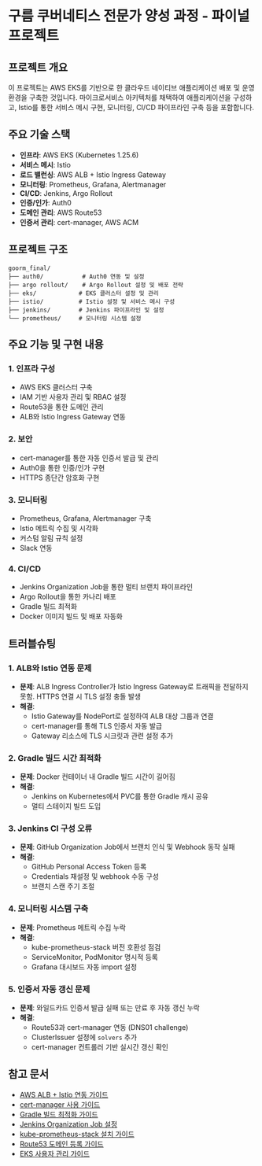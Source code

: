 # 구름 쿠버네티스 전문가 양성 과정 - 파이널 프로젝트

## 프로젝트 개요
이 프로젝트는 AWS EKS를 기반으로 한 클라우드 네이티브 애플리케이션 배포 및 운영 환경을 구축한 것입니다. 마이크로서비스 아키텍처를 채택하여 애플리케이션을 구성하고, Istio를 통한 서비스 메시 구현, 모니터링, CI/CD 파이프라인 구축 등을 포함합니다.

## 주요 기술 스택
- **인프라**: AWS EKS (Kubernetes 1.25.6)
- **서비스 메시**: Istio
- **로드 밸런싱**: AWS ALB + Istio Ingress Gateway
- **모니터링**: Prometheus, Grafana, Alertmanager
- **CI/CD**: Jenkins, Argo Rollout
- **인증/인가**: Auth0
- **도메인 관리**: AWS Route53
- **인증서 관리**: cert-manager, AWS ACM

## 프로젝트 구조
```
goorm_final/
├── auth0/           # Auth0 연동 및 설정
├── argo rollout/    # Argo Rollout 설정 및 배포 전략
├── eks/            # EKS 클러스터 설정 및 관리
├── istio/          # Istio 설정 및 서비스 메시 구성
├── jenkins/        # Jenkins 파이프라인 및 설정
└── prometheus/     # 모니터링 시스템 설정
```

## 주요 기능 및 구현 내용

### 1. 인프라 구성
- AWS EKS 클러스터 구축
- IAM 기반 사용자 관리 및 RBAC 설정
- Route53을 통한 도메인 관리
- ALB와 Istio Ingress Gateway 연동

### 2. 보안
- cert-manager를 통한 자동 인증서 발급 및 관리
- Auth0을 통한 인증/인가 구현
- HTTPS 종단간 암호화 구현

### 3. 모니터링
- Prometheus, Grafana, Alertmanager 구축
- Istio 메트릭 수집 및 시각화
- 커스텀 알림 규칙 설정
- Slack 연동

### 4. CI/CD
- Jenkins Organization Job을 통한 멀티 브랜치 파이프라인
- Argo Rollout을 통한 카나리 배포
- Gradle 빌드 최적화
- Docker 이미지 빌드 및 배포 자동화

## 트러블슈팅

### 1. ALB와 Istio 연동 문제
- **문제**: ALB Ingress Controller가 Istio Ingress Gateway로 트래픽을 전달하지 못함. HTTPS 연결 시 TLS 설정 충돌 발생  
- **해결**:  
  - Istio Gateway를 NodePort로 설정하여 ALB 대상 그룹과 연결  
  - cert-manager를 통해 TLS 인증서 자동 발급  
  - Gateway 리소스에 TLS 시크릿과 관련 설정 추가

### 2. Gradle 빌드 시간 최적화
- **문제**: Docker 컨테이너 내 Gradle 빌드 시간이 길어짐
- **해결**:
  - Jenkins on Kubernetes에서 PVC를 통한 Gradle 캐시 공유
  - 멀티 스테이지 빌드 도입

### 3. Jenkins CI 구성 오류
- **문제**: GitHub Organization Job에서 브랜치 인식 및 Webhook 동작 실패  
- **해결**:  
  - GitHub Personal Access Token 등록  
  - Credentials 재설정 및 webhook 수동 구성  
  - 브랜치 스캔 주기 조절

### 4. 모니터링 시스템 구축
- **문제**: Prometheus 메트릭 수집 누락  
- **해결**:  
  - kube-prometheus-stack 버전 호환성 점검  
  - ServiceMonitor, PodMonitor 명시적 등록  
  - Grafana 대시보드 자동 import 설정

### 5. 인증서 자동 갱신 문제
- **문제**: 와일드카드 인증서 발급 실패 또는 만료 후 자동 갱신 누락  
- **해결**:  
  - Route53과 cert-manager 연동 (DNS01 challenge)  
  - ClusterIssuer 설정에 `solvers` 추가  
  - cert-manager 컨트롤러 기반 실시간 갱신 확인


## 참고 문서
- [AWS ALB + Istio 연동 가이드](eks/AWS%20ALB%20+%20Istio.md)
- [cert-manager 사용 가이드](eks/cert-manager%20사용.md)
- [Gradle 빌드 최적화 가이드](eks/gradle%20빌드%20시간%20단축하기.md)
- [Jenkins Organization Job 설정](eks/Jenkins%20organization%20job.md)
- [kube-prometheus-stack 설치 가이드](eks/kube-prometheus-stack%20설치하기.md)
- [Route53 도메인 등록 가이드](eks/Route53으로%20도메인%20등록하기.md)
- [EKS 사용자 관리 가이드](eks/유저%20추가하기.md)